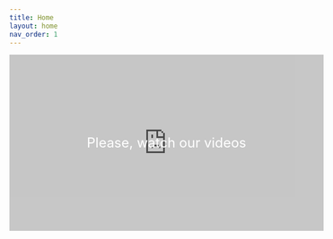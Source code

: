 ```yaml
---
title: Home
layout: home
nav_order: 1
---
```



<html lang="en">
<head>
<meta charset="UTF-8">
<meta name="viewport" content="width=device-width, initial-scale=1.0">
<title>Embedded YouTube Playlist</title>
<style>
  /* Style for the iframe container */
  .playlist-container {
    position: relative;
    width: 560px; /* Adjust width as needed */
    height: 315px; /* Adjust height as needed */
    margin: 0 auto; /* Center the container horizontally */
    overflow: hidden; /* Hide any overflow from the iframe */
  }
  /* Style for the overlay */
  .overlay {
    position: absolute;
    top: 0;
    left: 0;
    width: 100%;
    height: 100%;
    background-color: rgba(0, 0, 0, 0.1); /* Semi-transparent black background */
    display: flex;
    justify-content: center;
    align-items: center;
    color: white;
    font-size: 24px;
  }
</style>
</head>
<body>

<div class="playlist-container">
  <iframe width="100%" height="100%" src="https://www.youtube.com/embed/videoseries?list=PL4MplU2PrVpaKx_fyz9IFOd5xP_3VnAU2" frameborder="0" allowfullscreen></iframe>
  <div class="overlay">
    <p>Please, watch our videos</p>
  </div>
</div>

</body>
</html>